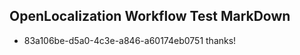 ## OpenLocalization Workflow Test MarkDown
* 83a106be-d5a0-4c3e-a846-a60174eb0751 thanks!

<!--HONumber=Jul16_HO5-->


